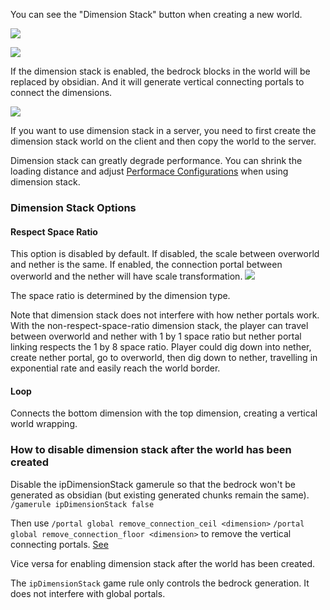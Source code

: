 
You can see the "Dimension Stack" button when creating a new world.

![](https://i.ibb.co/LPNBZ0v/2020-09-20-21-03-15.png)

![](https://i.ibb.co/xYm0nHb/2020-11-29-10-49-54.png)

If the dimension stack is enabled, the bedrock blocks in the world will be replaced by obsidian.
And it will generate vertical connecting portals to connect the dimensions.

![](https://i.ibb.co/Xzjbq7H/2020-10-18-21-55-30.png)

If you want to use dimension stack in a server, you need to first create the dimension stack world on the client and then copy the world to the server.

Dimension stack can greatly degrade performance. You can shrink the loading distance and adjust [Performace Configurations](https://github.com/qouteall/ImmersivePortalsMod/wiki/Config-Options) when using dimension stack.

### Dimension Stack Options
#### Respect Space Ratio
This option is disabled by default. If disabled, the scale between overworld and nether is the same. If enabled, the connection portal between overworld and the nether will have scale transformation.
![](https://i.ibb.co/dpgd3wQ/2020-11-29-10-57-12.png)

The space ratio is determined by the dimension type.

Note that dimension stack does not interfere with how nether portals work. With the non-respect-space-ratio dimension stack, the player can travel between overworld and nether with 1 by 1 space ratio but nether portal linking respects the 1 by 8 space ratio. Player could dig down into nether, create nether portal, go to overworld, then dig down to nether, travelling in exponential rate and easily reach the world border.

#### Loop
Connects the bottom dimension with the top dimension, creating a vertical world wrapping.

### How to disable dimension stack after the world has been created
Disable the ipDimensionStack gamerule so that the bedrock won't be generated as obsidian (but existing generated chunks remain the same).
`/gamerule ipDimensionStack false`

Then use `/portal global remove_connection_ceil <dimension>` `/portal global remove_connection_floor <dimension>` to remove the vertical connecting portals. [See](https://github.com/qouteall/ImmersivePortalsMod/wiki/Portals#vertical-dimension-connecting-portal)

Vice versa for enabling dimension stack after the world has been created.

The `ipDimensionStack` game rule only controls the bedrock generation. It does not interfere with global portals.